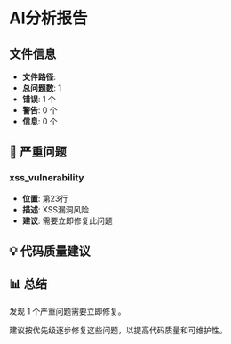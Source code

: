 # AI分析报告

## 文件信息

- **文件路径**: 
- **总问题数**: 1
- **错误**: 1 个
- **警告**: 0 个
- **信息**: 0 个

## 🚨 严重问题

### xss_vulnerability
- **位置**: 第23行
- **描述**: XSS漏洞风险
- **建议**: 需要立即修复此问题

## 💡 代码质量建议


## 📊 总结

发现 1 个严重问题需要立即修复。

建议按优先级逐步修复这些问题，以提高代码质量和可维护性。

